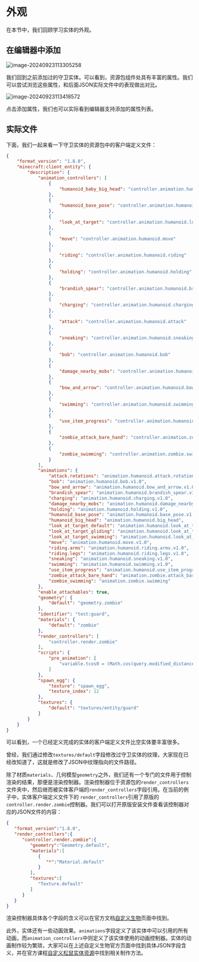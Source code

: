 # 外观

在本节中，我们回顾学习实体的外观。

## 在编辑器中添加

![image-20240923113305258](./assets/image-20240923113305258.png)

我们回到之前添加过的守卫实体。可以看到，资源包组件处具有丰富的属性。我们可以尝试浏览这些属性，和后面JSON实际文件中的表现做出对比。

![image-20240923113418572](./assets/image-20240923113418572.png)

点击添加属性，我们也可以实际看到编辑器支持添加的属性列表。

## 实际文件

下面，我们一起来看一下守卫实体的资源包中的客户端定义文件：

```json
{
    "format_version": "1.8.0",
    "minecraft:client_entity": {
        "description": {
            "animation_controllers": [
                {
                    "humanoid_baby_big_head": "controller.animation.humanoid.baby_big_head"
                },
                {
                    "humanoid_base_pose": "controller.animation.humanoid.base_pose"
                },
                {
                    "look_at_target": "controller.animation.humanoid.look_at_target"
                },
                {
                    "move": "controller.animation.humanoid.move"
                },
                {
                    "riding": "controller.animation.humanoid.riding"
                },
                {
                    "holding": "controller.animation.humanoid.holding"
                },
                {
                    "brandish_spear": "controller.animation.humanoid.brandish_spear"
                },
                {
                    "charging": "controller.animation.humanoid.charging"
                },
                {
                    "attack": "controller.animation.humanoid.attack"
                },
                {
                    "sneaking": "controller.animation.humanoid.sneaking"
                },
                {
                    "bob": "controller.animation.humanoid.bob"
                },
                {
                    "damage_nearby_mobs": "controller.animation.humanoid.damage_nearby_mobs"
                },
                {
                    "bow_and_arrow": "controller.animation.humanoid.bow_and_arrow"
                },
                {
                    "swimming": "controller.animation.humanoid.swimming"
                },
                {
                    "use_item_progress": "controller.animation.humanoid.use_item_progress"
                },
                {
                    "zombie_attack_bare_hand": "controller.animation.zombie.attack_bare_hand"
                },
                {
                    "zombie_swimming": "controller.animation.zombie.swimming"
                }
            ],
            "animations": {
                "attack.rotations": "animation.humanoid.attack.rotations.v1.0",
                "bob": "animation.humanoid.bob.v1.0",
                "bow_and_arrow": "animation.humanoid.bow_and_arrow.v1.0",
                "brandish_spear": "animation.humanoid.brandish_spear.v1.0",
                "charging": "animation.humanoid.charging.v1.0",
                "damage_nearby_mobs": "animation.humanoid.damage_nearby_mobs.v1.0",
                "holding": "animation.humanoid.holding.v1.0",
                "humanoid_base_pose": "animation.humanoid.base_pose.v1.0",
                "humanoid_big_head": "animation.humanoid.big_head",
                "look_at_target_default": "animation.humanoid.look_at_target.default.v1.0",
                "look_at_target_gliding": "animation.humanoid.look_at_target.gliding.v1.0",
                "look_at_target_swimming": "animation.humanoid.look_at_target.swimming.v1.0",
                "move": "animation.humanoid.move.v1.0",
                "riding.arms": "animation.humanoid.riding.arms.v1.0",
                "riding.legs": "animation.humanoid.riding.legs.v1.0",
                "sneaking": "animation.humanoid.sneaking.v1.0",
                "swimming": "animation.humanoid.swimming.v1.0",
                "use_item_progress": "animation.humanoid.use_item_progress.v1.0",
                "zombie_attack_bare_hand": "animation.zombie.attack_bare_hand",
                "zombie_swimming": "animation.zombie.swimming"
            },
            "enable_attachables": true,
            "geometry": {
                "default": "geometry.zombie"
            },
            "identifier": "test:guard",
            "materials": {
                "default": "zombie"
            },
            "render_controllers": [
                "controller.render.zombie"
            ],
            "scripts": {
                "pre_animation": [
                    "variable.tcos0 = (Math.cos(query.modified_distance_moved * 38.17) * query.modified_move_speed / variable.gliding_speed_value) * 57.3;"
                ]
            },
            "spawn_egg": {
                "texture": "spawn_egg",
                "texture_index": 12
            },
            "textures": {
                "default": "textures/entity/guard"
            }
        }
    }
}
```

可以看到，一个已经定义完成的实体的客户端定义文件比空实体要丰富很多。

曾经，我们通过修改`textures/default`字段修改过守卫实体的纹理，大家现在已经改知道了，这就是修改了JSON中纹理指向的文件路径。

除了材质`materials`、几何模型`geometry`之外，我们还有一个专门的文件用于控制渲染的结果，那便是渲染控制器。渲染控制器位于资源包的`render_controllers`文件夹中，然后继而被实体客户端的`render_controllers`字段引用。在当前的例子中，实体客户端定义文件下的
`render_controllers`引用了原版的`controller.render.zombie`控制器。我们可以打开原版安装文件查看该控制器对应的JSON文件的内容：

```json
{
   "format_version":"1.8.0",
   "render_controllers":{
      "controller.render.zombie":{
         "geometry":"Geometry.default",
         "materials":[
            {
               "*":"Material.default"
            }
         ],
         "textures":[
            "Texture.default"
         ]
      }
   }
}
```

渲染控制器具体各个字段的含义可以在官方文档[自定义生物](https://mc.163.com/dev/mcmanual/mc-dev/mcguide/20-%E7%8E%A9%E6%B3%95%E5%BC%80%E5%8F%91/15-%E8%87%AA%E5%AE%9A%E4%B9%89%E6%B8%B8%E6%88%8F%E5%86%85%E5%AE%B9/3-%E8%87%AA%E5%AE%9A%E4%B9%89%E7%94%9F%E7%89%A9/01-%E8%87%AA%E5%AE%9A%E4%B9%89%E5%9F%BA%E7%A1%80%E7%94%9F%E7%89%A9.html?catalog=1)页面中找到。

此外，实体还有一些动画效果。`animations`字段定义了该实体中可以引用的所有动画，而`animation_controllers`中则定义了该实体使用的动画控制器。实体的动画制作较为繁琐，大家可以在上述自定义生物官方页面中找到具体JSON字段含义，并在官方课程[自定义松鼠实体资源](https://mc.163.com/dev/mcmanual/mc-dev/mconline/15-%E7%8E%A9%E6%B3%95%E7%BB%84%E4%BB%B6%E6%95%99%E7%A8%8B%E3%80%90%E6%96%B0%E7%89%88%E3%80%91/11-%E7%B2%BE%E9%80%9A%E8%87%AA%E5%AE%9A%E4%B9%89%E5%A4%8D%E6%9D%82%E7%9A%84%E5%AE%9E%E4%BD%93/4-%E8%87%AA%E5%AE%9A%E4%B9%89%E6%9D%BE%E9%BC%A0%E5%AE%9E%E4%BD%93%E8%B5%84%E6%BA%90.html?catalog=1)中找到相关制作方法。
